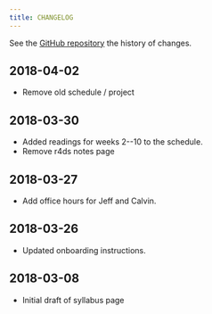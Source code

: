 ```yaml
---
title: CHANGELOG
---
```


See the [GitHub repository](https://github.com/UW-POLS503/2018/commits/master) the history of changes.

## 2018-04-02

-   Remove old schedule / project

## 2018-03-30

-   Added readings for weeks 2--10 to the schedule.
-   Remove r4ds notes page

## 2018-03-27

-   Add office hours for Jeff and Calvin.

## 2018-03-26

-   Updated onboarding instructions.

## 2018-03-08

-   Initial draft of syllabus page

